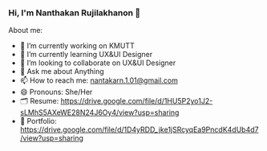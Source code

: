 ### Hi, I'm Nanthakan Rujilakhanon 👋

About me:
- 🔭 I’m currently working on KMUTT
- 🌱 I’m currently learning UX&UI Designer
- 👯 I’m looking to collaborate on UX&UI Designer
- 💬 Ask me about Anything
- 📫 How to reach me: nantakarn.1.01@gmail.com
- 😄 Pronouns: She/Her
- 🗂 Resume: https://drive.google.com/file/d/1HU5P2yo1J2-sLMhS5AXeWE28N24J6Oy4/view?usp=sharing
- 📝 Portfolio: https://drive.google.com/file/d/1D4yRDD_jke1jSRcyqEa9PncdK4dUb4d7/view?usp=sharing


